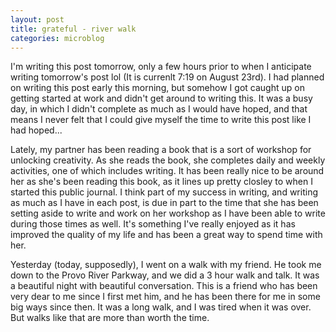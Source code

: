 ```yaml
---
layout: post
title: grateful - river walk
categories: microblog
---
```


I'm writing this post tomorrow, only a few hours prior to when I anticipate writing tomorrow's post lol (It is currenlt 7:19 on August 23rd). I had planned on writing this post early this morning, but somehow I got caught up on getting started at work and didn't get around to writing this. It was a busy day, in which I didn't complete as much as I would have hoped, and that means I never felt that I could give myself the time to write this post like I had hoped...

Lately, my partner has been reading a book that is a sort of workshop for unlocking creativity. As she reads the book, she completes daily and weekly activities, one of which includes writing. It has been really nice to be around her as she's been reading this book, as it lines up pretty closley to when I started this public journal. I think part of my success in writing, and writing as much as I have in each post, is due in part to the time that she has been setting aside to write and work on her workshop as I have been able to write during those times as well. It's something I've really enjoyed as it has improved the quality of my life and has been a great way to spend time with her.

Yesterday (today, supposedly), I went on a walk with my friend. He took me down to the Provo River Parkway, and we did a 3 hour walk and talk. It was a beautiful night with beautiful conversation. This is a friend who has been very dear to me since I first met him, and he has been there for me in some big ways since then. It was a long walk, and I was tired when it was over. But walks like that are more than worth the time.
